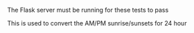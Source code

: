 The Flask server must be running for these tests to pass

This is used to convert the AM/PM sunrise/sunsets for 24 hour
